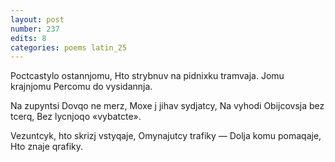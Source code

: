 ```yaml
---
layout: post
number: 237
edits: 8
categories: poems latin_25
---
```


Poctcastylo ostannjomu,
Hto strybnuv na pidnixku tramvaja. 
Jomu krajnjomu 
Percomu do vysidannja.

Na zupyntsi 
Dovqo ne merz,
Moxe j jihav sydjatcy,
Na vyhodi 
Obijcovsja bez tcerq,
Bez lycnjoqo «vybatcte».

Vezuntcyk, hto skrizj vstyqaje,
Omynajutcy trafiky —
Dolja komu pomaqaje,
Hto znaje qrafiky.
